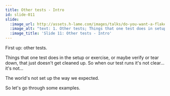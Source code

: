 ```yaml
---
title: Other tests - Intro
id: slide-011
slide:
  :image_url: http://assets.h-lame.com/images/talks/do-you-want-a-flake-with-that/slides/011.png
  :image_alt: "text: 1. Other tests; Things that one test does in setup or exercise that doesn't get cleaned up will affect other tests"
  :image_title: 'Slide 11: Other tests - Intro'
---
```

First up: other tests.

Things that one test does in the setup or exercise, or maybe verify or tear down, that just doesn't get cleaned up.  So when our test runs it's not clear... it's not...

The world's not set up the way we expected.

So let's go through some examples.
